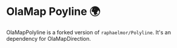 # OlaMap Poyline 🌍

OlaMapPolyline is a forked version of `raphaelmor/Polyline`. It's an dependency for OlaMapDirection.
